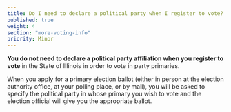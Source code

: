 ```yaml
---
title: Do I need to declare a political party when I register to vote?
published: true
weight: 4
section: "more-voting-info"
priority: Minor
---
```

**You do not need to declare a political party affiliation when you register to vote** in the State of Illinois in order to vote in party primaries.  

When you apply for a primary election ballot (either in person at the election authority office, at your polling place, or by mail), you will be asked to specify the political party in whose primary you wish to vote and the election official will give you the appropriate ballot.  

